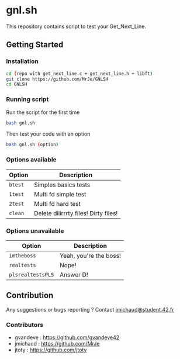 # gnl.sh
This repository contains script to test your Get_Next_Line.

## Getting Started

### Installation

```bash
cd (repo with get_next_line.c + get_next_line.h + libft)
git clone https://github.com/MrJe/GNLSH
cd GNLSH
```

### Running script

Run the script for the first time
```bash
bash gnl.sh
```
Then test your code with an option
```bash
bash gnl.sh (option)
```

### Options available
| Option | Description |
| --- | --- |
| `btest` | Simples basics tests |
| `1test` | Multi fd simple test |
| `2test` | Multi fd hard test |
| `clean` | Delete diiirrrty files! Dirty files! |

### Options unavailable
| Option | Description |
| --- | --- |
| `imtheboss` | Yeah, you're the boss! |
| `realtests` | Nope! |
| `plsrealtestsPLS` | Answer D! |

## Contribution

Any suggestions or bugs reporting ?
Contact jmichaud@student.42.fr

### Contributors
- gvandeve : https://github.com/gvandeve42
- jmichaud : https://github.com/MrJe
- jtoty : https://github.com/jtoty
